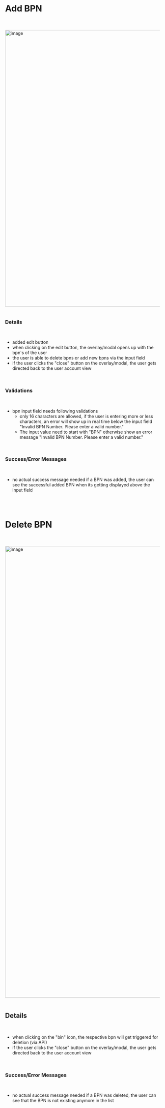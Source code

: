 # Add BPN
<br>
<br>

<img width="900" alt="image" src="https://user-images.githubusercontent.com/94133633/210904032-96586cca-a599-41a6-b2be-9071ea06f22d.png">
<br>
<br>

### Details
<br>

* added edit button
* when clicking on the edit button, the overlay/modal opens up with the bpn's of the user
* the user is able to delete bpns or add new bpns via the input field
* if the user clicks the "close" button on the overlay/modal, the user gets directed back to the user account view
<br>

### Validations
<br>

* bpn input field needs following validations
  * only 16 characters are allowed, if the user is entering more or less characters, an error will show up in real time below the input field "Invalid BPN Number. Please enter a valid number." 
  * The input value need to start with "BPN" otherwise show an error message "Invalid BPN Number. Please enter a valid number."
<br>

### Success/Error Messages
<br>

* no actual success message needed if a BPN was added, the user can see the successful added BPN when its getting displayed above the input field
<br>
<br>

# Delete BPN
<br>
<br>

<img width="1469" alt="image" src="https://user-images.githubusercontent.com/94133633/210904322-ceae9660-3780-44d3-8d2a-d99690999d0d.png">
<br>
<br>

## Details
<br>

* when clicking on the "bin" icon, the respective bpn will get triggered for deletion (via API)
* if the user clicks the "close" button on the overlay/modal, the user gets directed back to the user account view

<br>

### Success/Error Messages
<br>

* no actual success message needed if a BPN was deleted, the user can see that the BPN is not existing anymore in the list
<br>
<br>

